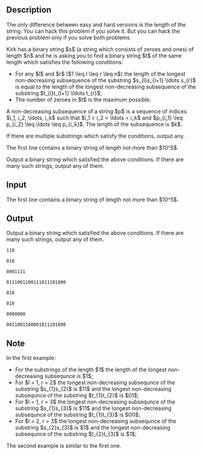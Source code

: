 ## Description

<div><p><span class="tex-font-style-bf">The only difference between easy and hard versions is the length of the string. You can hack this problem if you solve it. But you can hack the previous problem only if you solve both problems.</span></p><p>Kirk has a binary string $s$ (a string which consists of zeroes and ones) of length $n$ and he is asking you to find a binary string $t$ of the same length which satisfies the following conditions:</p><ul><li> For any $l$ and $r$ ($1 \leq l \leq r \leq n$) the length of the longest non-decreasing subsequence of the substring $s_{l}s_{l+1} \ldots s_{r}$ is equal to the length of the longest non-decreasing subsequence of the substring $t_{l}t_{l+1} \ldots t_{r}$;</li><li> The number of zeroes in $t$ is the maximum possible.</li></ul><p>A non-decreasing subsequence of a string $p$ is a sequence of indices $i_1, i_2, \ldots, i_k$ such that $i_1 &lt; i_2 &lt; \ldots &lt; i_k$ and $p_{i_1} \leq p_{i_2} \leq \ldots \leq p_{i_k}$. The length of the subsequence is $k$.</p><p>If there are multiple substrings which satisfy the conditions, output any.</p></div><div class="input-specification"><p>The first line contains a binary string of length not more than $10^5$.</p></div><div class="output-specification"><p>Output a binary string which satisfied the above conditions. If there are many such strings, output any of them.</p></div>

## Input

<p>The first line contains a binary string of length not more than $10^5$.</p>

## Output

<p>Output a binary string which satisfied the above conditions. If there are many such strings, output any of them.</p>





```input1
110
```




```input2
010
```




```input3
0001111
```




```input4
0111001100111011101000
```




```output1
010
```




```output2
010
```




```output3
0000000
```




```output4
0011001100001011101000
```



## Note

<p>In the first example: </p><ul><li> For the substrings of the length $1$ the length of the longest non-decreasing subsequnce is $1$; </li><li> For $l = 1, r = 2$ the longest non-decreasing subsequnce of the substring $s_{1}s_{2}$ is $11$ and the longest non-decreasing subsequnce of the substring $t_{1}t_{2}$ is $01$; </li><li> For $l = 1, r = 3$ the longest non-decreasing subsequnce of the substring $s_{1}s_{3}$ is $11$ and the longest non-decreasing subsequnce of the substring $t_{1}t_{3}$ is $00$; </li><li> For $l = 2, r = 3$ the longest non-decreasing subsequnce of the substring $s_{2}s_{3}$ is $1$ and the longest non-decreasing subsequnce of the substring $t_{2}t_{3}$ is $1$; </li></ul><p>The second example is similar to the first one.</p>
